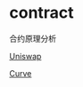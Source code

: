 # contract
合约原理分析

[Uniswap](https://github.com/zhouwei0192/contract/blob/main/uniswap/uniswap.pdf "超链接title")

[Curve](https://github.com/zhouwei0192/contract/blob/main/curve/curve.pdf "超链接title")

